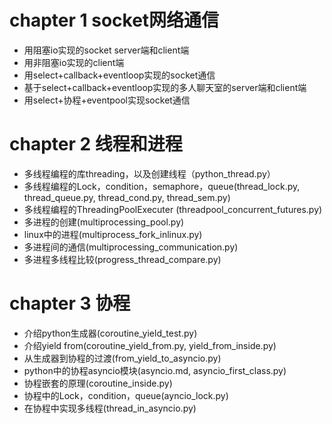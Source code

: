 # chapter 1 socket网络通信
- 用阻塞io实现的socket server端和client端
- 用非阻塞io实现的client端
- 用select+callback+eventloop实现的socket通信
- 基于select+callback+eventloop实现的多人聊天室的server端和client端
- 用select+协程+eventpool实现socket通信
# chapter 2 线程和进程
- 多线程编程的库threading，以及创建线程（python_thread.py）
- 多线程编程的Lock，condition，semaphore，queue(thread_lock.py, thread_queue.py, thread_cond.py, thread_sem.py)
- 多线程编程的ThreadingPoolExecuter (threadpool_concurrent_futures.py)
- 多进程的创建(multiprocessing_pool.py)
- linux中的进程(multiprocess_fork_inlinux.py)
- 多进程间的通信(multiprocessing_communication.py)
- 多进程多线程比较(progress_thread_compare.py)
# chapter 3 协程
- 介绍python生成器(coroutine_yield_test.py)
- 介绍yield from(coroutine_yield_from.py, yield_from_inside.py)
- 从生成器到协程的过渡(from_yield_to_asyncio.py)
- python中的协程asyncio模块(asyncio.md, asyncio_first_class.py)
- 协程嵌套的原理(coroutine_inside.py)
- 协程中的Lock，condition，queue(ayncio_lock.py)
- 在协程中实现多线程(thread_in_asyncio.py)